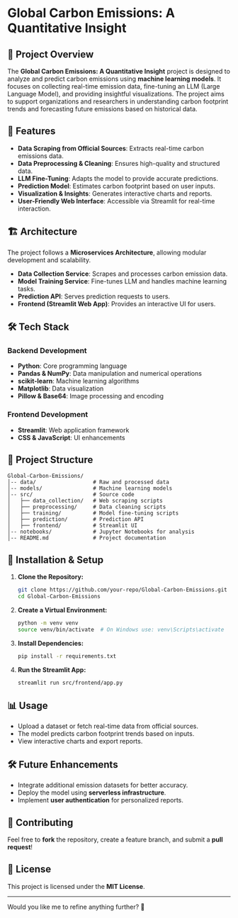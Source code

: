# Global Carbon Emissions: A Quantitative Insight

## 📌 Project Overview
The **Global Carbon Emissions: A Quantitative Insight** project is designed to analyze and predict carbon emissions using **machine learning models**. It focuses on collecting real-time emission data, fine-tuning an LLM (Large Language Model), and providing insightful visualizations. The project aims to support organizations and researchers in understanding carbon footprint trends and forecasting future emissions based on historical data.

## 🚀 Features
- **Data Scraping from Official Sources**: Extracts real-time carbon emissions data.
- **Data Preprocessing & Cleaning**: Ensures high-quality and structured data.
- **LLM Fine-Tuning**: Adapts the model to provide accurate predictions.
- **Prediction Model**: Estimates carbon footprint based on user inputs.
- **Visualization & Insights**: Generates interactive charts and reports.
- **User-Friendly Web Interface**: Accessible via Streamlit for real-time interaction.

## 🏗️ Architecture
The project follows a **Microservices Architecture**, allowing modular development and scalability.
- **Data Collection Service**: Scrapes and processes carbon emission data.
- **Model Training Service**: Fine-tunes LLM and handles machine learning tasks.
- **Prediction API**: Serves prediction requests to users.
- **Frontend (Streamlit Web App)**: Provides an interactive UI for users.

## 🛠️ Tech Stack
### **Backend Development**
- **Python**: Core programming language
- **Pandas & NumPy**: Data manipulation and numerical operations
- **scikit-learn**: Machine learning algorithms
- **Matplotlib**: Data visualization
- **Pillow & Base64**: Image processing and encoding

### **Frontend Development**
- **Streamlit**: Web application framework
- **CSS & JavaScript**: UI enhancements

## 📂 Project Structure
```
Global-Carbon-Emissions/
│-- data/                  # Raw and processed data
│-- models/                # Machine learning models
│-- src/                   # Source code
│   ├── data_collection/   # Web scraping scripts
│   ├── preprocessing/     # Data cleaning scripts
│   ├── training/          # Model fine-tuning scripts
│   ├── prediction/        # Prediction API
│   ├── frontend/          # Streamlit UI
│-- notebooks/             # Jupyter Notebooks for analysis
│-- README.md              # Project documentation
```

## 🔧 Installation & Setup
1. **Clone the Repository:**
   ```sh
   git clone https://github.com/your-repo/Global-Carbon-Emissions.git
   cd Global-Carbon-Emissions
   ```
2. **Create a Virtual Environment:**
   ```sh
   python -m venv venv
   source venv/bin/activate  # On Windows use: venv\Scripts\activate
   ```
3. **Install Dependencies:**
   ```sh
   pip install -r requirements.txt
   ```
4. **Run the Streamlit App:**
   ```sh
   streamlit run src/frontend/app.py
   ```

## 📊 Usage
- Upload a dataset or fetch real-time data from official sources.
- The model predicts carbon footprint trends based on inputs.
- View interactive charts and export reports.

## 🛠️ Future Enhancements
- Integrate additional emission datasets for better accuracy.
- Deploy the model using **serverless infrastructure**.
- Implement **user authentication** for personalized reports.

## 🤝 Contributing
Feel free to **fork** the repository, create a feature branch, and submit a **pull request**!

## 📜 License
This project is licensed under the **MIT License**.

---

Would you like me to refine anything further? 🚀

